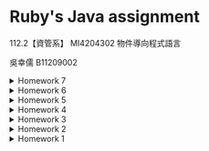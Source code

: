 # Ruby's Java assignment

112.2【資管系】 MI4204302 物件導向程式語言

吳幸儒 B11209002

<details>
     <summary>Homework 7</summary>

## Homework7

### 題目描述

請撰寫一個 Book 類別, 包含 String bookName, String isbn, Author authors[], Publisher publisher, Date publishingDate. Author 類別包含 String firstname 與 String lastname, Publisher 類別包含 String corp, String address. 撰寫 BookTest 類別建立兩個 Book 物件並印出其內容.

### 程式資料

- Access Point: /src/Homework7.java
- Book Class: /src/Model/hw07/Book.java
- Author Enum: /src/Model/hw07/Author.java
- Publisher Class: /src/Model/hw07/Publisher.java
- BookTest Class: /src/Model/hw07/test/BookTest.java

由於本次作業要求撰寫 BookTest 來測試 Book 與相關的依賴 ，故採用 junit 來測試，以便管理。

備註: junit 版本為 4.13.1，對應的 jar 檔案已經放在 /lib 資料夾下

![testResult](./src/Images/截圖%202024-04-15%20下午7.47.40.png)


</details>

<details>
     <summary>Homework 6</summary>

## Homework6

### 題目
請設計Date類別與Customer類別，Date類別包含int year,month,day，Customer類別包含String name, Sex sex, Date birthday, String phone，Sex為列舉(enum)型態，其可能值為MALE或FEMALE。撰寫CustomerTest類別，將文字檔customers.txt裡的資料讀入，每行轉換成Customer物件，並列印出來。

### 測試資料
customer.txt
```
Jack Lee,MALE,2000/01/04,0912345678
Jenny Huang,FEMALE,2000/03/05,0933333333
Brian Chen,MALE,2000/08/24,0922222111
Sophia Chou,FEMALE,2000/06/17,0933666333
```

### 程式資料
- Access Point: /src/Homework6.java
- Date Class: /src/Model/hw06/Date.java
- Sex Enum: /src/Model/hw06/Sex.java
- Customer Class: /src/Model/hw06/Customer.java
- CustomerTest Class: /src/Model/hw06/test/CustomerTest.java
- CustomerTest test data: /src/Model/hw06/test/customers.txt

</details>

<details>
     <summary>Homework 5</summary>

## Homework5

### 題目

請撰寫一個程式，能夠解析一個網址字串，將「網路協定(protocol)、主機名稱(host) 、路徑名稱(path)、檔案名稱(filename)、查詢資訊(query)」分別顯示出來。

注意事項：
1. 程式當中，一定要用到 indexOf() 與 substring() 這兩個方法。
2. 請以「 https://moodle2.ntust.edu.tw/course/view.php?id=1763#section-6 」這個字串作為範例，只需要將此網址正常判別即可。即無需做其它例外處理。

提示：
程式包含一個ParseUrl類別以及ParseTest測試類別。
```java
class ParseUrl {
     String protocol;
     String host;
     String path;
     String filename;
     String query;
     
     // 呼叫parse剖析結果放在protocol, host, filename, filetype
     public void parse(String urlString) { …}
     
         public String toString() { …}
}
     
class ParseTest {
     public static void main(String args[]) {
          ParseUrl parser = new ParseUrl();
          parser.parse("https://moodle.ntust.edu.tw/course/view.php?id=19803");
          System.out.println(parser);
    }
}
```

剖析結果例
```
protocol: https
host: moodle.ntust.edu.tw
path: /course/
filename: view.php
query: id=19803
```

### 程式資料
- Access Point: /src/Homework5.java
- ParseUrl Class: /src/Model/hw05/ParseUrl.java
- ParseTest Class: /src/Model/hw05/ParseTest.java
</details>

<details>
     <summary>Homework 4</summary>

## Homework4

### 題目

請創建類別Booking, Customer, 列舉型態Title.
撰寫BookingTest類別分別測試建立物件.
```java
import java.util.Date;

public class Booking{
     Customer customer;
     int numAdults, numKids;
     Date bookingTime;
     public Booking(…){…}
}

public enum Title {
    MR, MRS, MS
}

public class Customer {
     String surname;
     Title title;
     String phone;
     Public Customer(…) {}
}
```

由於本次作業要求撰寫 BookingTest 來測試 Booking 與 Customer 這兩個類是否正確，故採用 junit 來測試，以便管理。

備註: junit 版本為 4.13.1，對應的 jar 檔案已經放在 /lib 資料夾下

![testResult](./src/Images/截圖%202024-03-25%20下午11.34.39.png)

### 程式資料
- Access Point: /src/Homework4.java
- Booking Class: /src/Model/hw04/Booking.java
- Customer Class: /src/Model/hw04/Customer.java
- BookingTest Class: /src/Model/hw04/test/BookingTest.java

</details>

<details>
     <summary>Homework 3</summary>

## Homework3
### 題目

請定義兩陣列x,y代表兩向量x ⃑,y ⃑具有相同維度。
```java
double x[] = {….};
double y[] = {…};
```
並請定義三個方法，型態如下：
```java
static double innerProduct(double x[], double y[]);
static double norm2(double x[]);
static double cosine(double x[], double y[]);
```

方法實作可分別計算下列內容：

![](./src/Images/hw03題目.png)

本次作業由於涉及矩陣運算，為求運算穩定、減少「造輪子」等行為，因此使用 weka.core.matrix 的相關方式來達成。
請務必將 /lib/weka.jar 中的檔案用作項目的依賴項。

以 IDEA 舉例：
1. 点击右上角 文件->项目结构->模块->依赖
2. 选择窗口右边的 ‘+’ 按钮，点击 ’JARs或目录‘ ，选择weka.jar文件，点击确定

### 程式資料
- 核心邏輯: /src/Model/VectorCalculator.java
- 測試範例(測試程式): /src/Homework3.java

### 心得

<img src="./src/Images/surprise.jpg" alt="Gruandal's avatar" style="width: 200px;" />
是數學！！

</details>

<details>
     <summary>Homework 2</summary>

### 題目

程式一開始，會出現下列訊息，要求使用者輸入10位學生的成績。
```bash
請輸入10位同學的成績：
第1位：
第2位：
第3位：
第4位：
第5位：
…
第10位：
```

輸入完成後，程式根據輸入的成績，分別列出下列資訊：
```bash
第1位：
第2位：
第3位：
第4位：
第5位：
…
第10位：
分數介於90-100人數：OO人
分數介於80-89人數：OO人
分數介於70-79人數：OO人
分數介於60-69人數：OO人
分數介於0-59人數：OO人
```

<img src="./src/Images/mewo.jpg" alt="Gruandal's mewo" style="width: 100px;" />
喵！這週懶得寫啦，自己去翻吧。
</details>

<details>
     <summary>Homework 1</summary>

## Homework1

### 題目

請撰寫一類別Time包含hour, minute, second三個int欄位，並滿足以下條件，並自行撰寫測試類別TimeTest建立多個Time物件測試Time類別。
-	不同引數個數的建構式: Time(hh,mm,ss), Time(hh,mm), Time(hh)
-	toString()方法: 顯示為 hh:mm:ss格式
-	時分秒的get/set方法(需檢查傳入值的範圍) 方法
```java
int getHour()
int getMinute()
int getSecond()
void setHour(int hh)
void setMinute(int mm)
void setSecond(int ss)
boolean isMorning()
boolean isAfternoon()
boolean isNoon()
boolean isEvening()
```

### 程式資料

- Time 物件: /src/Model/Time.java
- TimeTest 物件: /src/TimeTest.java

### 實作功能
-	Time 物件不同引數個數的建構式: Time(hh,mm,ss), Time(hh,mm), Time(hh)
-	toString()方法: 顯示為 hh:mm:ss 格式(注意：12小時制)
-	時分秒的get/set方法(需檢查傳入值的範圍)
     int getHour(), int getMinute(), int getSecond(), void setHour(int hh), void setMinute(int mm), void setSecond(int ss)
-	boolean isMorning(), boolean isAfternoon(), boolean isNoon(), boolean isEvening()方法

### 時間定義

>#### 格式
> 名稱: 開始時(:分)(:秒) ~ 結束時(:分)(:秒)
- Morning: 0 ~ 12
- Afternoon: 12 ~ 18
- Evening: 18 ~ 20
- Noon: 12:00:00 ~ 12:00:00

### 心得

<img src="./src/Images/shock.jpg" alt="Gruandal's shock" style="width: 150px;" />
第一個作業就這麼重口味...
</details>

